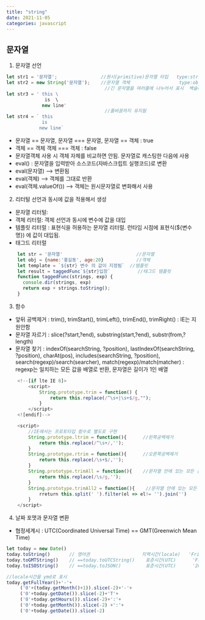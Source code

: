 ```yaml
---
title: "string"
date: 2021-11-05
categories: javascript  
---
```

## 문자열  

1. 문자열 선언

```javascript
let str1 = '문자열';                //원시(primitive)문자열 타입   type:string
let str2 = new String('문자열');    //문자열 객체                  type:object
                                    //긴 문자열을 여러줄에 나누어서 표시  백슬래시는 코드 실행 시점에서는 제거됨. 
let str3 = ' this \                 
              is  \
             new line' 
                                    //줄바꿈까지 유지됨
let str4 = ` this
             is
            new line`            
```

  * 문자열 == 문자열, 문자열 === 문자열, 문자열 == 객체 : true  
  * 객체 == 객체 객체 === 객체 : false  
  * 문자열객체 사용 시 객체 자체를 비교하면 안됨. 문자열로 캐스팅한 다음에 사용  
  * eval() : 문자열을 입력받아 소스코드(자바스크립트 실행코드)로 변환  
  * eval(문자열)  --> 변환됨
  * eval(객체)    --> 객체를 그대로 반환
  * eval(객체.valueOf())  --> 객체는 원시문자열로 변화해서 사용  


2. 리터털 
선언과 동시에 값을 적용해서 생성  
  * 문자열 리터털:     
  * 객체 리터럴: 객체 선언과 동시에 변수에 값을 대입   
  * 템플릿 리터럴 : 표현식을 허용하는 문자열 리터럴. 런타임 시점에 표현식(${변수명}) 에 값이 대입됨.  
  * 태그드 리터럴  
```javascript
    let str = '문자열'                           //문자열
    let obj = {name:'홍길동', age:20}            //객체
    let template = `${str} 변수 의 값이 지정됨`  //템플릿
    let result = taggedFunc`${str}입장`          //태그드 템플릿
    function taggedFunc(strings, exp) {
      console.dir(strings, exp)  
      return exp + strings.toString();
    }
```

3. 함수  
  * 앞뒤 공백제거 : trim(), trimStart(), trimLeft(), trimEnd(), trimRight()      : IE는 지원안함
  * 문자열 자르기 : slice(?start,?end), substring(start,?end), substr(from,?length)  
  * 문자열 찾기 : indexOf(searchString, ?position), lastIndexOf(searchString, ?position), charAt(pos), includes(searchString, ?position), 
                  search(regexp)/search(searcher), match(regexp)/match(matcher)  : regexp는 일치하는 모든 값을 배열로 반환, 문자열은 길이가 1인 배열
  
```javascript
    <!--[if lte IE 8]>    
        <script> 
            String.prototype.trim = function() { 
                return this.replace(/^\s+|\s+$/g,""); 
            } 
        </script> 
    <![endif]-->  
```
```javascript
    <script>
        //IE에서는 프로토타입 함수로 별도로 구현
        String.prototype.ltrim = function(){      //왼쪽공백제거
            return this.replace(/^\s+/,'');
        }
        String.prototype.rtrim = function(){      //오른쪽공백제거
            return this.replace(/\s+$/,'');
        }
        String.prototype.trimAll = function(){    //문자열 안에 있는 모든 공백 제거(정규표현식)
            return this.replace(/\s/g,'');
        }
        String.prototype.trimAll2 = function(){    //문자열 안에 있는 모든 공백 제거
            rreturn this.split(' ').filter(el => el!= '').join('')
        }
    </script>

```

4. 날짜 포맷과 문자열 변환  
  * 협정세계시 :  UTC(Coordinated Universal Time)  == GMT(Greenwich Mean Time)  

```javascript
let today = new Date()
today.toString()       // 영어권                   지역시간(locale)   'Fri Nov 05 2021 18:58:50 GMT+0900 (한국 표준시)'
today.toGMTString()    // ==today.toUTCString()    표준시간(UTC)      'Fri, 05 Nov 2021 09:58:50 GMT' 
today.toISOString()    // ==today.toJSON()         표준시간(UTC)      '2021-11-05T09:58:50.705Z'

//locale시간을 ymd로 표시
today.getFullYear()+'-'+
     ('0'+(today.getMonth()+1)).slice(-2)+'-'+
     ('0'+today.getDate()).slice(-2)+'T'+
     ('0'+today.getHours()).slice(-2)+':'+
     ('0'+today.getMonth()).slice(-2) +':'+
     ('0'+today.getDate()).slice(-2)  
```


